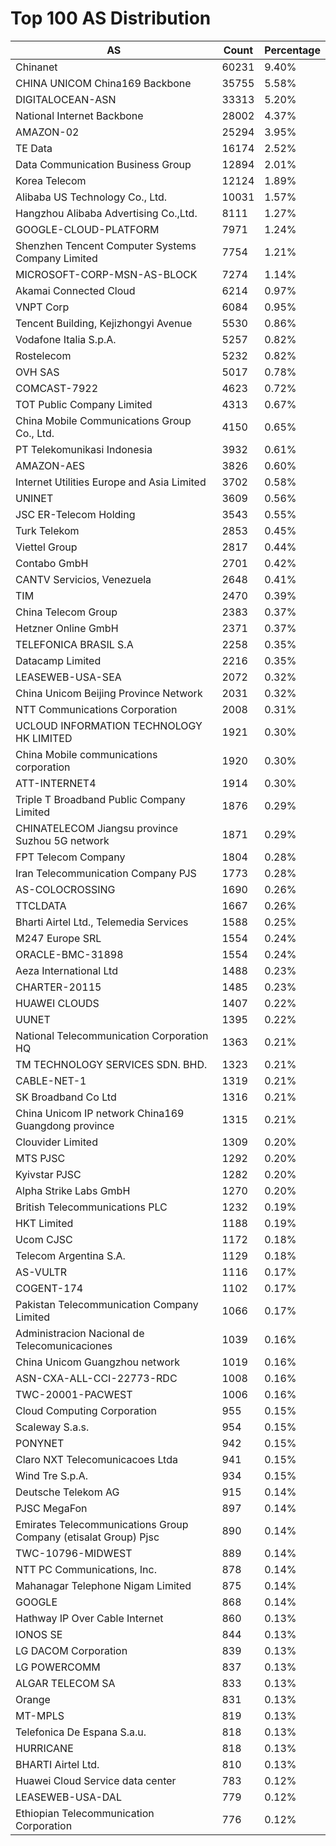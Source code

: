 # Top 100 AS Distribution
| AS | Count | Percentage |
|----|----|----|
| Chinanet | 60231 | 9.40% |
| CHINA UNICOM China169 Backbone | 35755 | 5.58% |
| DIGITALOCEAN-ASN | 33313 | 5.20% |
| National Internet Backbone | 28002 | 4.37% |
| AMAZON-02 | 25294 | 3.95% |
| TE Data | 16174 | 2.52% |
| Data Communication Business Group | 12894 | 2.01% |
| Korea Telecom | 12124 | 1.89% |
| Alibaba US Technology Co., Ltd. | 10031 | 1.57% |
| Hangzhou Alibaba Advertising Co.,Ltd. | 8111 | 1.27% |
| GOOGLE-CLOUD-PLATFORM | 7971 | 1.24% |
| Shenzhen Tencent Computer Systems Company Limited | 7754 | 1.21% |
| MICROSOFT-CORP-MSN-AS-BLOCK | 7274 | 1.14% |
| Akamai Connected Cloud | 6214 | 0.97% |
| VNPT Corp | 6084 | 0.95% |
| Tencent Building, Kejizhongyi Avenue | 5530 | 0.86% |
| Vodafone Italia S.p.A. | 5257 | 0.82% |
| Rostelecom | 5232 | 0.82% |
| OVH SAS | 5017 | 0.78% |
| COMCAST-7922 | 4623 | 0.72% |
| TOT Public Company Limited | 4313 | 0.67% |
| China Mobile Communications Group Co., Ltd. | 4150 | 0.65% |
| PT Telekomunikasi Indonesia | 3932 | 0.61% |
| AMAZON-AES | 3826 | 0.60% |
| Internet Utilities Europe and Asia Limited | 3702 | 0.58% |
| UNINET | 3609 | 0.56% |
| JSC ER-Telecom Holding | 3543 | 0.55% |
| Turk Telekom | 2853 | 0.45% |
| Viettel Group | 2817 | 0.44% |
| Contabo GmbH | 2701 | 0.42% |
| CANTV Servicios, Venezuela | 2648 | 0.41% |
| TIM | 2470 | 0.39% |
| China Telecom Group | 2383 | 0.37% |
| Hetzner Online GmbH | 2371 | 0.37% |
| TELEFONICA BRASIL S.A | 2258 | 0.35% |
| Datacamp Limited | 2216 | 0.35% |
| LEASEWEB-USA-SEA | 2072 | 0.32% |
| China Unicom Beijing Province Network | 2031 | 0.32% |
| NTT Communications Corporation | 2008 | 0.31% |
| UCLOUD INFORMATION TECHNOLOGY HK LIMITED | 1921 | 0.30% |
| China Mobile communications corporation | 1920 | 0.30% |
| ATT-INTERNET4 | 1914 | 0.30% |
| Triple T Broadband Public Company Limited | 1876 | 0.29% |
| CHINATELECOM Jiangsu province Suzhou 5G network | 1871 | 0.29% |
| FPT Telecom Company | 1804 | 0.28% |
| Iran Telecommunication Company PJS | 1773 | 0.28% |
| AS-COLOCROSSING | 1690 | 0.26% |
| TTCLDATA | 1667 | 0.26% |
| Bharti Airtel Ltd., Telemedia Services | 1588 | 0.25% |
| M247 Europe SRL | 1554 | 0.24% |
| ORACLE-BMC-31898 | 1554 | 0.24% |
| Aeza International Ltd | 1488 | 0.23% |
| CHARTER-20115 | 1485 | 0.23% |
| HUAWEI CLOUDS | 1407 | 0.22% |
| UUNET | 1395 | 0.22% |
| National Telecommunication Corporation HQ | 1363 | 0.21% |
| TM TECHNOLOGY SERVICES SDN. BHD. | 1323 | 0.21% |
| CABLE-NET-1 | 1319 | 0.21% |
| SK Broadband Co Ltd | 1316 | 0.21% |
| China Unicom IP network China169 Guangdong province | 1315 | 0.21% |
| Clouvider Limited | 1309 | 0.20% |
| MTS PJSC | 1292 | 0.20% |
| Kyivstar PJSC | 1282 | 0.20% |
| Alpha Strike Labs GmbH | 1270 | 0.20% |
| British Telecommunications PLC | 1232 | 0.19% |
| HKT Limited | 1188 | 0.19% |
| Ucom CJSC | 1172 | 0.18% |
| Telecom Argentina S.A. | 1129 | 0.18% |
| AS-VULTR | 1116 | 0.17% |
| COGENT-174 | 1102 | 0.17% |
| Pakistan Telecommunication Company Limited | 1066 | 0.17% |
| Administracion Nacional de Telecomunicaciones | 1039 | 0.16% |
| China Unicom Guangzhou network | 1019 | 0.16% |
| ASN-CXA-ALL-CCI-22773-RDC | 1008 | 0.16% |
| TWC-20001-PACWEST | 1006 | 0.16% |
| Cloud Computing Corporation | 955 | 0.15% |
| Scaleway S.a.s. | 954 | 0.15% |
| PONYNET | 942 | 0.15% |
| Claro NXT Telecomunicacoes Ltda | 941 | 0.15% |
| Wind Tre S.p.A. | 934 | 0.15% |
| Deutsche Telekom AG | 915 | 0.14% |
| PJSC MegaFon | 897 | 0.14% |
| Emirates Telecommunications Group Company (etisalat Group) Pjsc | 890 | 0.14% |
| TWC-10796-MIDWEST | 889 | 0.14% |
| NTT PC Communications, Inc. | 878 | 0.14% |
| Mahanagar Telephone Nigam Limited | 875 | 0.14% |
| GOOGLE | 868 | 0.14% |
| Hathway IP Over Cable Internet | 860 | 0.13% |
| IONOS SE | 844 | 0.13% |
| LG DACOM Corporation | 839 | 0.13% |
| LG POWERCOMM | 837 | 0.13% |
| ALGAR TELECOM SA | 833 | 0.13% |
| Orange | 831 | 0.13% |
| MT-MPLS | 819 | 0.13% |
| Telefonica De Espana S.a.u. | 818 | 0.13% |
| HURRICANE | 818 | 0.13% |
| BHARTI Airtel Ltd. | 810 | 0.13% |
| Huawei Cloud Service data center | 783 | 0.12% |
| LEASEWEB-USA-DAL | 779 | 0.12% |
| Ethiopian Telecommunication Corporation | 776 | 0.12% |
